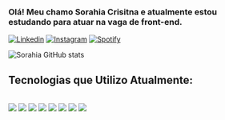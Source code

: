 
### Olá! Meu chamo Sorahia Crisitna e atualmente estou estudando para atuar na vaga de front-end.

[![Linkedin](https://img.shields.io/badge/LinkedIn-0077B5?style=for-the-badge&logo=linkedin&logoColor=white)](https://www.linkedin.com/in/sorahia-cristina/)
[![Instagram](https://img.shields.io/badge/Instagram-E4405F?style=for-the-badge&logo=instagram&logoColor=white)](https://www.instagram.com/sorahiacristina/)
[![Spotify](https://img.shields.io/badge/Spotify-1ED760?&style=for-the-badge&logo=spotify&logoColor=white)](https://open.spotify.com/user/mbw78ud4c77e8grhhtemubif2?si=3b11eb5035394c5d)

![Sorahia GitHub stats](https://github-readme-stats.vercel.app/api?username=sorahiacristina&show_icons=true&theme=synthwave)

## Tecnologias que Utilizo Atualmente:

<div style="display: inline_block"><br/>
    <img aling=center src="https://img.shields.io/badge/HTML5-E34F26?style=for-the-badge&logo=html5&logoColor=white">
    <img aling=center src="https://img.shields.io/badge/CSS3-1572B6?style=for-the-badge&logo=css3&logoColor=white">
    <img aling=center src="https://img.shields.io/badge/JavaScript-F7DF1E?style=for-the-badge&logo=javascript&logoColor=black">
    <img aling=center src="https://img.shields.io/badge/Bootstrap-563D7C?style=for-the-badge&logo=bootstrap&logoColor=white">
    <img aling=center src="https://img.shields.io/badge/React-20232A?style=for-the-badge&logo=react&logoColor=61DAFB">
    <img aling=center src="https://img.shields.io/badge/Vue.js-35495E?style=for-the-badge&logo=vue.js&logoColor=4FC08D">
    <img aling=center src="https://img.shields.io/badge/Angular-DD0031?style=for-the-badge&logo=angular&logoColor=white">
    <img aling-center src="https://img.shields.io/badge/Material--UI-0081CB?style=for-the-badge&logo=material-ui&logoColor=white">
</div>

